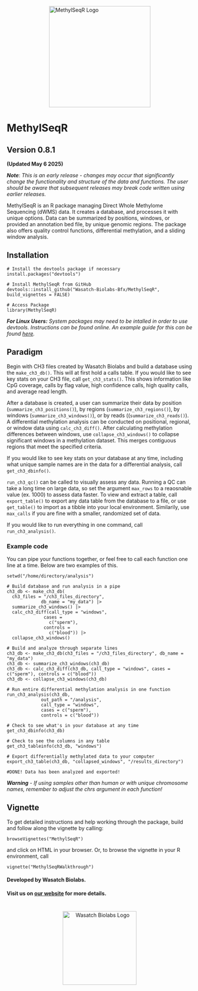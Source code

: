 <div style="display: flex; align-items: center; justify-content: center;">
  <img src="inst/WBL_METHYLSEQR.png" alt="MethylSeqR Logo" style="width: 275px;">
</div>


# MethylSeqR

## Version 0.8.1 
**(Updated May 6 2025)**

***Note***: *This is an early release - changes may occur that significantly change the functionality and structure of the data and functions. The user should be aware that subsequent releases may break code written using earlier releases.*

MethylSeqR is an R package managing Direct Whole Methylome Sequencing (dWMS) data. It creates a database, and processes it with unique options. Data can be summarized by positions, windows, or provided an annotation bed file, by unique genomic regions. The package also offers quality control functions, differential methylation, and a sliding window analysis.

## Installation

```{r, eval = FALSE}
# Install the devtools package if necessary
install.packages("devtools")

# Install MethylSeqR from GitHub
devtools::install_github("Wasatch-Biolabs-Bfx/MethylSeqR", build_vignettes = FALSE)

# Access Package
library(MethylSeqR)
```

***For Linux Users:*** *System packages may need to be intalled in order to use devtools. Instructions can be found online. An example guide for this can be found [here](https://www.digitalocean.com/community/tutorials/how-to-install-r-packages-using-devtools-on-ubuntu-16-04).*

## Paradigm 
Begin with CH3 files created by Wasatch Biolabs and build a database using the `make_ch3_db()`. This will at first hold a calls table. If you would like to see key stats on your CH3 file, call `get_ch3_stats()`. This shows information like CpG coverage, calls by flag value, high confidence calls, high quality calls, and average read length.

After a database is created, a user can summarize their data by position (`summarize_ch3_positions()`), by regions (`summarize_ch3_regions()`), by windows (`summarize_ch3_windows()`), or by reads ((`summarize_ch3_reads()`). A differential methylation analysis can be conducted on positional, regional, or window data using `calc_ch3_diff()`. After calculating methylation differences between windows, use `collapse_ch3_windows()` to collapse significant windows in a methylation dataset. This merges contiguous regions that meet the specified criteria.

If you would like to see key stats on your database at any time, including what unique sample names are in the data for a differential analysis, call `get_ch3_dbinfo()`.

`run_ch3_qc()` can be called to visually assess any data. Running a QC can take a long time on large data, so set the argument `max_rows` to a reaosnable value (ex. 1000) to assess data faster. To view and extract a table, call `export_table()` to export any data table from the database to a file, or use `get_table()` to import as a tibble into your local environment. Similarily, use `max_calls` if you are fine with a smaller, randomized set of data.

If you would like to run everything in one command, call `run_ch3_analysis()`.

### Example code
You can pipe your functions together, or feel free to call each function one line at a time. Below are two examples of this.
```{r, eval = FALSE}
setwd("/home/directory/analysis")

# Build database and run analysis in a pipe
ch3_db <- make_ch3_db(
  ch3_files = "/ch3_files_directory", 
             db_name = "my_data") |>
  summarize_ch3_windows() |>
  calc_ch3_diff(call_type = "windows",
              cases =
                c("sperm"),
              controls =
                c("blood")) |>
  collapse_ch3_windows() 
  
# Build and analyze through separate lines
ch3_db <- make_ch3_db(ch3_files = "/ch3_files_directory", db_name = "my_data")
ch3_db <- summarize_ch3_windows(ch3_db)
ch3_db <- calc_ch3_diff(ch3_db, call_type = "windows", cases = c("sperm"), controls = c("blood"))
ch3_db <- collapse_ch3_windows(ch3_db) 

# Run entire differential methylation analysis in one function
run_ch3_analysis(ch3_db, 
             out_path = "/analysis",
             call_type = "windows",
             cases = c("sperm"),
             controls = c("blood"))

# Check to see what's in your database at any time
get_ch3_dbinfo(ch3_db)

# Check to see the columns in any table 
get_ch3_tableinfo(ch3_db, "windows")

# Export differentially methylated data to your computer
export_ch3_table(ch3_db, "collapsed_windows", "/results_directory")

#DONE! Data has been analyzed and exported!

```

***Warning*** *- If using samples other than human or with unique chromosome names, remember to adjust the chrs argument in each function!*

## Vignette
To get detailed instructions and help working through the package, build and follow along the vignette by calling:
```{r, eval = FALSE}
browseVignettes("MethylSeqR")
```
and click on HTML in your browser. Or, to browse the vignette in your R environment, call

```{r, eval = FALSE}
vignette("MethylSeqRWalkthrough")
```

#### Developed by Wasatch Biolabs.
#### Visit us on [our website](https://www.wasatchbiolabs.com/) for more details.

<div style="margin-top: 40px; text-align: center;"> <img src="inst/wbl_main_logo.png" alt="Wasatch Biolabs Logo" style="width: 200px;"> </div> 
